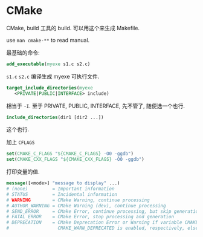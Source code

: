 # CMake

CMake, build 工具的 build.
可以用这个来生成 Makefile.

use `man cmake-**` to read manual.

最基础的命令:

``` cmake
add_executable(myexe s1.c s2.c)
```

`s1.c` `s2.c` 编译生成 myexe 可执行文件.

``` cmake
target_include_directories(myexe
   <PRIVATE|PUBLIC|INTERFACE> include)
```
相当于  `-I`.
至于 PRIVATE, PUBLIC, INTERFACE, 先不管了, 随便选一个也行.

``` cmake
include_directories(dir1 [dir2 ...])
```
这个也行.

加上 `CFLAGS`

``` cmake
set(CMAKE_C_FLAGS "${CMAKE_C_FLAGS} -O0 -ggdb")
set(CMAKE_CXX_FLAGS "${CMAKE_CXX_FLAGS} -O0 -ggdb")
```

打印变量的值.

``` cmake
message([<mode>] "message to display" ...)
# (none)         = Important information
# STATUS         = Incidental information
# WARNING        = CMake Warning, continue processing
# AUTHOR_WARNING = CMake Warning (dev), continue processing
# SEND_ERROR     = CMake Error, continue processing, but skip generation
# FATAL_ERROR    = CMake Error, stop processing and generation
# DEPRECATION    = CMake Deprecation Error or Warning if variable CMAKE_ERROR_DEPRECATED or
#                  CMAKE_WARN_DEPRECATED is enabled, respectively, else no message.
```







